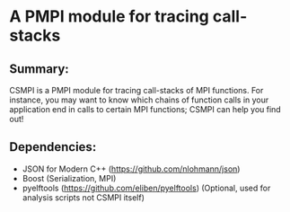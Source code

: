 # A PMPI module for tracing call-stacks

## Summary:
CSMPI is a PMPI module for tracing call-stacks of MPI functions. For instance, 
you may want to know which chains of function calls in your application end in
calls to certain MPI functions; CSMPI can help you find out!

## Dependencies:
* JSON for Modern C++ (https://github.com/nlohmann/json)
* Boost (Serialization, MPI)
* pyelftools (https://github.com/eliben/pyelftools) (Optional, used for analysis scripts not CSMPI itself)

